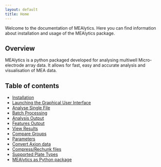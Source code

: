 ```yaml
---
layout: default
title: Home
---
```


Welcome to the documentation of MEAlytics. Here you can find information about installation and usage of the MEAlytics package.

## Overview

MEAlytics is a python packaged developed for analysing multiwell Micro-electrode array data. It allows for fast, easy and accurate analysis and visualisation of MEA data.

## Table of contents

- [Installation](installation.html)
- [Launching the Graphical User Interface](gui.html)
- [Analyse Single File](analyse_file.html)
- [Batch Processing](batch_processing.html)
- [Analysis Output](output.html)
- [Features Output](features.html)
- [View Results](view_results.html)
- [Compare Groups](compare_groups.html)
- [Parameters](parameters.html)
- [Convert Axion data](axion.html)
- [Compress/Rechunk files](compress_rechunk.html)
- [Supported Plate Types](supported_plates.html)
- [MEAlytics as Python package](python_package.html)